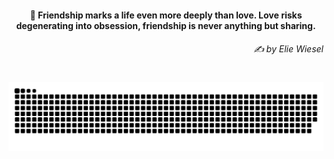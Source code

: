 <h4 align="center">
  💭 Friendship marks a life even more deeply than love. Love risks degenerating into obsession, friendship is never anything but sharing.
  <h6 align="right">
    <i>
      ✍️ by Elie Wiesel
    </i>
  </h6>
</h4>

#

<picture>
  <source media="(prefers-color-scheme: dark)" srcset="https://raw.githubusercontent.com/sakshiagrwal/sakshiagrwal/output/github-snake-dark.svg">
  <source media="(prefers-color-scheme: light)" srcset="https://raw.githubusercontent.com/sakshiagrwal/sakshiagrwal/output/github-snake.svg">
  <img alt="snk" src="https://raw.githubusercontent.com/sakshiagrwal/sakshiagrwal/output/github-snake.svg">
</picture>
